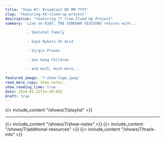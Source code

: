 ```yaml
---
title: 'Show #7: Broadcast DD MM YYYY'
slug: 'featuring-XX-clued-up-project'
description: "featuring ?? from Clued Up Project"
summary: 'Live on K107, THE SUNDOWN SESSIONS returns with...
 
          - Skeletal Family
                    
          - Gaye Bykers On Acid
          
          - Virgin Prunes
          
          - Sex Gang Children
          
          - and much, much more...
'
featured_image: '7-show-logo.jpeg'
read_more_copy: Show notes...
show_reading_time: true
date: 2024-01-22T14:30:09Z
draft: true
---
```

{{< include_content "/shows/7/playlist" >}}

---

{{< include_content "/shows/7/show-notes" >}}
{{< include_content "/shows/7/additional-resources" >}}
{{< include_content "/shows/7/track-info" >}}